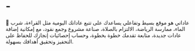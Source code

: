 # -
📅 عاداتي هو موقع بسيط وتفاعلي يساعدك على تتبع عاداتك اليومية مثل القراءة، شرب الماء، ممارسة الرياضة، الالتزام بالصلاة، صناعة مشروع وجمع نقود، مع إمكانية إضافة عادات جديدة، متابعة تقدمك خطوة بخطوة، وحساب إحصائيات إنجازك للحفاظ على التحفيز وتحقيق أهدافك بسهولة.

